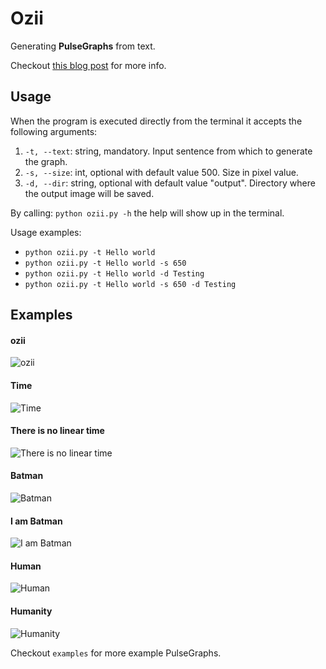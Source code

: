 # Ozii

Generating **PulseGraphs** from text.

Checkout [this blog post](https://mubaris.com/2017-10-04/project-ozii) for more info.

## Usage

When the program is executed directly from the terminal it accepts the following arguments:

1. ```-t, --text```: string, mandatory. Input sentence from which to generate the graph.
2. ```-s, --size```: int, optional with default value 500. Size in pixel value.
3. ```-d, --dir```: string, optional with default value "output". Directory where the output image will be saved.

By calling: ```python ozii.py -h``` the help will show up in the terminal.

Usage examples:
- ```python ozii.py -t Hello world```
- ```python ozii.py -t Hello world -s 650```
- ```python ozii.py -t Hello world -d Testing```
- ```python ozii.py -t Hello world -s 650 -d Testing```

## Examples

#### ozii

![ozii](https://i.imgur.com/OdY8DbM.png)

#### Time

![Time](https://i.imgur.com/7rFdrBq.png)

#### There is no linear time

![There is no linear time](https://i.imgur.com/kgP2lWK.png)

#### Batman

![Batman](https://i.imgur.com/Ypj5K3Q.png)

#### I am Batman

![I am Batman](https://i.imgur.com/Y6Lfuw5.png)

#### Human

![Human](https://i.imgur.com/fnob73l.png)

#### Humanity

![Humanity](https://i.imgur.com/KqCpsPi.png)

Checkout `examples` for more example PulseGraphs.